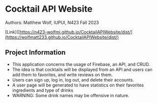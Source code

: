 # Cocktail API Website

Authors: Matthew Wolf, IUPUI, N423 Fall 2023

[Link]([https://n423-wolfmi.github.io/CocktailAPIWebsite/dist/](https://wolfmatt233.github.io/CocktailAPIWebsite/dist/)

## Project Information

- This application concerns the usage of Firebase, an API, and CRUD.
- The idea is that cocktails will be displayed from an API and users can add them to favorites, and write reviews on them.
- Users can sign up, log in, log out, and delete their accounts.
- A user page will be generated to have statistics on their favorites ingredients and type of drinks
- WARNING: Some drink names may be offensive in nature.
